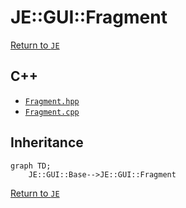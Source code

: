 # JE::GUI::Fragment

[Return to `JE`](/docs/je.md)

## C++

- [`Fragment.hpp`](/src/je/Fragment.hpp)
- [`Fragment.cpp`](/src/je/Fragment.cpp)

## Inheritance

```mermaid
graph TD;
    JE::GUI::Base-->JE::GUI::Fragment
```

[Return to `JE`](/docs/je.md)